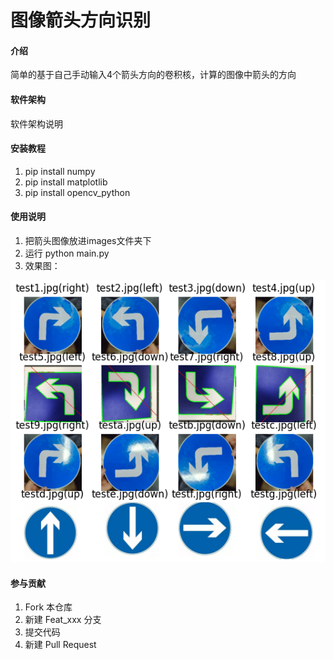 # 图像箭头方向识别

#### 介绍
简单的基于自己手动输入4个箭头方向的卷积核，计算的图像中箭头的方向

#### 软件架构
软件架构说明


#### 安装教程

1.  pip install numpy
2.  pip install matplotlib
3.  pip install opencv_python

#### 使用说明

1.  把箭头图像放进images文件夹下
2.  运行 python main.py
3.  效果图：

![输入图片说明](Figure_1.png)

#### 参与贡献

1.  Fork 本仓库
2.  新建 Feat_xxx 分支
3.  提交代码
4.  新建 Pull Request
